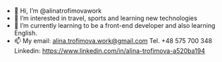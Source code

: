- 👋 Hi, I’m @alinatrofimovawork
- 👀 I’m interested in travel, sports and learning new technologies
- 🌱 I’m currently learning to be a front-end developer and also learning English.
- 📫 My email: alina.trofimova.work@gmail.com
     Tel. +48 575 700 348
     Linkedin: https://www.linkedin.com/in/alina-trofimova-a520ba194
